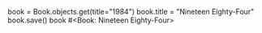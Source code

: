 book = Book.objects.get(title="1984")
book.title = "Nineteen Eighty-Four"
book.save()
book
#<Book: Nineteen Eighty-Four>